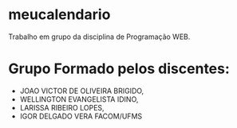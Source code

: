 # meucalendario
Trabalho em grupo da disciplina de Programação WEB.

# Grupo Formado pelos discentes:
 - JOAO VICTOR DE OLIVEIRA BRIGIDO,  
 - WELLINGTON EVANGELISTA IDINO,  
 - LARISSA RIBEIRO LOPES,  
 - IGOR DELGADO VERA
FACOM/UFMS
